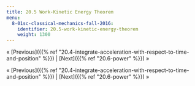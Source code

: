 ```yaml
---
title: 20.5 Work-Kinetic Energy Theorem
menu:
  8-01sc-classical-mechanics-fall-2016:
    identifier: 20.5-work-kinetic-energy-theorem
    weight: 1300
---
```

« [Previous]({{% ref "20.4-integrate-acceleration-with-respect-to-time-and-position" %}}) | [Next]({{% ref "20.6-power" %}}) »

« [Previous]({{% ref "20.4-integrate-acceleration-with-respect-to-time-and-position" %}}) | [Next]({{% ref "20.6-power" %}}) »